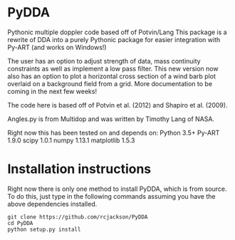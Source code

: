 # PyDDA
Pythonic multiple doppler code based off of Potvin/Lang
This package is a rewrite of DDA into a purely Pythonic package for easier integration with Py-ART (and works on Windows!)

The user has an option to adjust strength of data, mass continuity constraints as well as implement a low pass filter. This new version now also has an option to plot a horizontal cross section of a wind barb plot overlaid on a background field from a grid. More documentation to be coming in the next few weeks!

The code here is based off of Potvin et al. (2012) and Shapiro et al. (2009).

Angles.py is from Multidop and was written by Timothy Lang of NASA.

Right now this has been tested on and depends on:
    Python 3.5+
    Py-ART 1.9.0
    scipy 1.0.1
    numpy 1.13.1
    matplotlib 1.5.3
    
# Installation instructions
Right now there is only one method to install PyDDA, which is from source. To
do this, just type in the following commands assuming you have the above 
dependencies installed.

```
git clone https://github.com/rcjackson/PyDDA
cd PyDDA
python setup.py install
```
    
